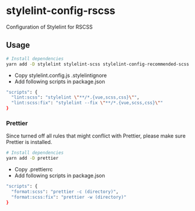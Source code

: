 # stylelint-config-rscss

Configuration of Stylelint for RSCSS

## Usage

```bash
# Install dependencies
yarn add -D stylelint stylelint-scss stylelint-config-recommended-scss stylelint-config-recess-order stylelint-rscss stylelint-config-prettier
```

- Copy stylelint.config.js .stylelintignore
- Add following scripts in package.json

```bash
"scripts": {
  "lint:scss": "stylelint \"**/*.{vue,scss,css}\"",
  "lint:scss:fix": "stylelint --fix \"**/*.{vue,scss,css}\""
}
```

### Prettier

Since turned off all rules that might conflict with Prettier, please make sure Prettier is installed.

```bash
# Install dependencies
yarn add -D prettier
```

- Copy .prettierrc
- Add following scripts in package.json

```bash
"scripts": {
  "format:scss": "prettier -c (directory)",
  "format:scss:fix": "prettier -w (directory)"
}
```
